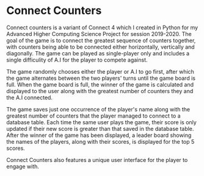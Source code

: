 # Connect Counters

Connect counters is a variant of Connect 4 which I created in Python for my Advanced Higher Computing Science Project for session 2019-2020.
The goal of the game is to connect the greatest sequence of counters together, with counters being able to be connected either horizontally, vertically and diagonally.
The game can be played as single-player only and includes a single difficulity of A.I for the player to compete against.

The game randomly chooses either the player or A.I to go first, after which the game alternates between the two players' turns until the game board is full.
When the game board is full, the winner of the game is calculated and displayed to the user along with the greatest number of counters they and the A.I connected.

The game saves just one occurrence of the player's name along with the greatest number of counters that the player managed to connect to a database table.
Each time the same user plays the game, their score is only updated if their new score is greater than that saved in the database table.
After the winner of the game has been displayed, a leader board showing the names of the players, along with their scores, is displayed for the top 5 scores.

Connect Counters also features a unique user interface for the player to engage with.
